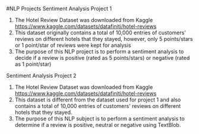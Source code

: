 #NLP Projects
Sentiment Analysis Project 1
1. The Hotel Review Dataset was downloaded from Kaggle https://www.kaggle.com/datasets/datafiniti/hotel-reviews
2. This dataset originally contains a total of 10,000 entries of customers' reviews on different hotels that they stayed, however, only 5 points/stars or 1 point/star of reviews were kept for analysis
3. The purpose of this NLP project is to perform a sentiment analysis to decide if a review is positive (rated as 5 points/stars) or negative (rated as 1 point/star)

Sentiment Analysis Project 2
1. The Hotel Review Dataset was downloaded from Kaggle https://www.kaggle.com/datasets/datafiniti/hotel-reviews
2. This dataset is different from the dataset used for project 1 and also contains a total of 10,000 entries of customers' reviews on different hotels that they stayed.
3. The purpose of this NLP subject is to perform a sentiment analysis to determine if a review is positive, neutral or negative using TextBlob. 
